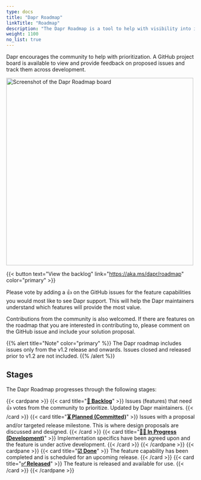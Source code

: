 ```yaml
---
type: docs
title: "Dapr Roadmap"
linkTitle: "Roadmap"
description: "The Dapr Roadmap is a tool to help with visibility into investments across the Dapr project"
weight: 1100
no_list: true
---
```



Dapr encourages the community to help with prioritization. A GitHub project board is available to view and provide feedback on proposed issues and track them across development.

[<img src="/images/roadmap.png" alt="Screenshot of the Dapr Roadmap board" width=500 >](https://aka.ms/dapr/roadmap)

{{< button text="View the backlog" link="https://aka.ms/dapr/roadmap" color="primary" >}}
<br />

Please vote by adding a 👍 on the GitHub issues for the feature capabilities you would most like to see Dapr support. This will help the Dapr maintainers understand which features will provide the most value.

Contributions from the community is also welcomed. If there are features on the roadmap that you are interested in contributing to, please comment on the GitHub issue and include your solution proposal.

{{% alert title="Note" color="primary" %}}
The Dapr roadmap includes issues only from the v1.2 release and onwards. Issues closed and released prior to v1.2 are not included.
{{% /alert %}}

## Stages

The Dapr Roadmap progresses through the following stages:

{{< cardpane >}}
{{< card title="**[📄 Backlog](https://github.com/orgs/dapr/projects/52#column-14691591)**" >}}
  Issues (features) that need 👍 votes from the community to prioritize. Updated by Dapr maintainers.
{{< /card >}}
{{< card title="**[⏳ Planned (Committed)](https://github.com/orgs/dapr/projects/52#column-14561691)**" >}}
  Issues with a proposal and/or targeted release milestone. This is where design proposals are discussed and designed.
{{< /card >}}
{{< card title="**[👩‍💻 In Progress (Development)](https://github.com/orgs/dapr/projects/52#column-14561696)**" >}}
 Implementation specifics have been agreed upon and the feature is under active development.
{{< /card >}}
{{< /cardpane >}}
{{< cardpane >}}
{{< card title="**[☑ Done](https://github.com/orgs/dapr/projects/52#column-14561700)**" >}}
 The feature capability has been completed and is scheduled for an upcoming release.
{{< /card >}}
{{< card title="**[✅ Released](https://github.com/orgs/dapr/projects/52#column-14659973)**" >}}
 The feature is released and available for use.
{{< /card >}}
{{< /cardpane >}}
